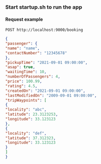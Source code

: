 ### Start startup.sh to run the app

#### Request example

`POST http://localhost:9000/booking`

```json 
{
"passenger": {
"name": "name",
"contactNumber": "12345678"
},
"pickupTime": "2021-09-01 09:00:00",
"asap": true,
"waitingTime": 10,
"numberOfPassengers": 4,
"price": 100.99,
"rating": 4.5,
"createdOn": "2021-09-01 09:00:00",
"lastModifiedOn": "2009-09-01 09:00:00",
"tripWaypoints": [
{
"locality": "abc",
"latitude": 23.3123253,
"longitude": 33.123123
},
{
"locality": "def",
"latitude": 37.312323,
"longitude": 33.123123
}
]
}
